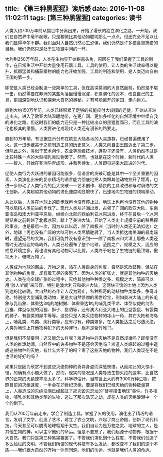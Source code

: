title: 《第三种黑猩猩》读后感
date: 2016-11-08 11:02:11
tags: [第三种黑猩猩]
categories: 读书
---
人类大约700万年前从猿世中分离出来，开始了漫长的独立演化之路。一开始，我们在自然界中毫不起眼，只是稍微比其他动物聪明那么一点点，但还完全不足以让我们显得卓尔不群。我们面对大自然仍然心生恐惧，我们仍然是许多猎食兽捕猎的目标，我们仍然只是处于生物链中间的一环。

大约到250万年前，人类在生物界开始崭露头角，原因在于我们掌握了工具的制作，在日常生活中开始大量使用石器工具。工具的使用，让人类的生活效率得以提升，抵御猛兽和捕获猎物的能力也开始加强。工具的制造和使用，是人类迈向自由王国的第一步。

即使是人类已经会制造一些简单的工具，但在高深莫测的大自然面前，仍然是不堪一击，仍然需要在非洲的某些角落里慢慢沉淀，积累演化的资本，改良自己的工具，更加深刻地认识和探索大自然的奥秘，才有可能离开的家园，走向远方。

直到大约150万年前，人类已经积累了足够的技能应付大规模的迁徙，开始从非洲走出去，进入了欧亚大陆温暖地带，在更广阔、更加多样化的自然环境中继续自我的进化之路。但这时我们的能力还只是一种比较出众的黑猩猩而已，而且工具的演化也极其的缓慢，人类要进化成现代人类还有漫长的路要走。

直到10万年前，有证据显示分布在欧亚大陆各地的人类族群，已经普遍使用了火。这一进步媲美于之前制造工具的历史意义，人类又向自由王国迈出了第二步。但除此之外，类似于艺术创作、农业等高级技术，连影子还没有，人类仍然不过是比较特殊一点的大型哺乳类动物罢了。然而，也就是在这个时候，新时代的人类——智人，开始在非洲孕育成形，并蓄势待发，人类即将迎来大跃进的时代。

促使人类行为大跃进的肇因可能很多，但语言的突破可能是其中一个至关重要的因素。人类演化出来的复杂精巧的语言能力彻底地把人类跟其他动物拉开了距离，也进一步带动了人类行为的巨大突破——艺术创作、精良的工具改进和与时俱进的文化创新。人类超越其他动物的进化速度明显增快了，迅速地向生物链的顶端移动。

从此以后，人类在地球上的脚步就再也没有停止过，地球上也再也没有其他的物种可以阻挡人类前进的步伐了。现代人类从非洲出发，占领了广阔的欧亚大陆、东南亚海岛和澳大利亚平原后，继续向北部的西伯利亚冰原进发，终于在最后一个冰河期结束之前跨越了北极冰原，踏上了美洲大陆，开始了人类史上规模空前的殖民探险事业，也是最后一次，因为从此以后，除了南极洲（当时的人类还无法抵达）之外，地球上再也没有广阔的大陆可供人类尽情驰骋了。当人类抵达南美洲的最南端时，遥望无尽的大海，我们可能并没有意识到——除了南极洲和大洋上那些人类还暂时无法抵达的岛屿外，人类已经遍布了整个地球，范围之广，规模之大，适应的栖息环境之多，再也没有其他动物可以比肩。人类终于站在了生物链的最顶端，傲视天下，俯瞰万物了。

人类成为地球的霸主、万物之灵，站在人类自身的角度，自然是欢欣鼓舞，但站在其他物种的角度，却有着无尽的哀思了。因为人类的扩张史，就是其他物种的灭绝史。人类在向全球扩张的过程中，灭绝其他物种种类之多、规模之大，简直可以用“骇人听闻”来形容。特别是澳大利亚和美洲大陆，这两块丰饶的土地上因为人类到达的比较晚，大自然的杰作让人叹为观止，各种稀奇的动植物种类繁多，争奇斗艳。特别是大型哺乳类动物，更是大自然馈赠的稀世珍宝，例如美洲大陆上的长毛象与乳齿象、体重达3吨的地树獭、体重重达1吨的哺乳类甲龙、体型似虎的剑齿巨猫、体型似熊的河狸、狮子、猎豹等，还有澳大利亚大陆上的巨型袋鼠、有袋类的狮子、有袋类的犀牛等等。这些只是人类灭绝物种的冰山一角，其它大陆和海岛上，哺乳类、鸟类、爬行类等，应有尽有，种类繁多，在人类抵达之后尽遭灭绝。人类对地球上其他物种犯下的灭种罪行，根本是罄竹难书。

但是我们不禁要问：这又能怎么样呢？难道物种的灭绝不是自然规律吗？即使没有人类的推泼助澜，自然界中的许多物种不是还会灭绝吗？难道人类崛起的过程中造成这些物种的灭绝，有什么大不了的吗？离了这些灭绝的物种，我们人类现在不是也活的好好的吗？

如果只是因为欣赏不到这些灭绝物种的奇异身姿而深感惋惜，从而如此的大惊小怪，的确有点小题大做了。然而，现实的情况是人类导致生物灭绝的速率，比自然界的正常的灭绝速率高太多了。科学界估计，目前世上大约有3000万种生物，按照目前的灭绝速度，一半会在21世纪灭绝，要是将我们已经灭绝的物种数量算上，人类造成的灭绝浪潮已经超过了那次毁灭恐龙的“彗星撞击地球”事件。许多植物、哺乳类和其他类型的生物，逃过了那次浩天之劫，却在人类的灭绝浪潮中一个个的倒下。

我们从700万年前走来，学会了制造工具，掌握了火的使用，演化出了精巧的语言，发明了文字，创造了艺术，建立了农业文明，兴起了商业帝国，创新了现代科技，今天甚至可以脱离地球翱翔于太空。我们自认为是万物之灵、地球的主人，是其他生物的神，可以主宰他们的命运。但是不要忘了，我们起源于动物界，根据于大自然，我们只是第三种黑猩猩罢了。不管我们演化到什么程度，不管我们创造了多么灿烂的文明，不管我们所谓的现代科技有多么发达，都改变不了我们的这个本质——我们跟大自然的万物一体而同源。他们的命运，也就是我们人类的命运。
